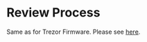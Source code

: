 # Review Process

Same as for Trezor Firmware. Please see [here](https://docs.trezor.io/trezor-firmware/misc/review.html).
